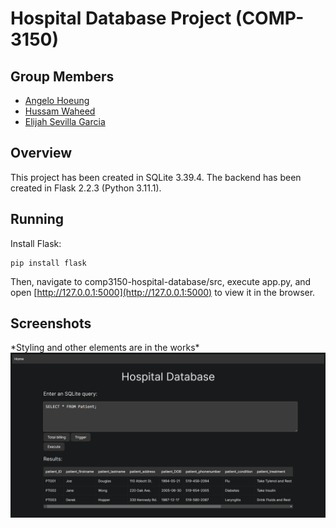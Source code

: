# Hospital Database Project (COMP-3150)

## Group Members

- [Angelo Hoeung](https://github.com/angelohoeung)
- [Hussam Waheed](https://github.com/HussamWaheed)
- [Elijah Sevilla Garcia](https://github.com/sevillae)

## Overview

This project has been created in SQLite 3.39.4. The backend has been created in Flask 2.2.3 (Python 3.11.1).

## Running
Install Flask:

```
pip install flask
```

Then, navigate to comp3150-hospital-database/src, execute app.py, and open [http://127.0.0.1:5000](http://127.0.0.1:5000) to view it in the browser.

## Screenshots

\*Styling and other elements are in the works\*\
![Frontpage](/screenshots/frontpage.PNG)
